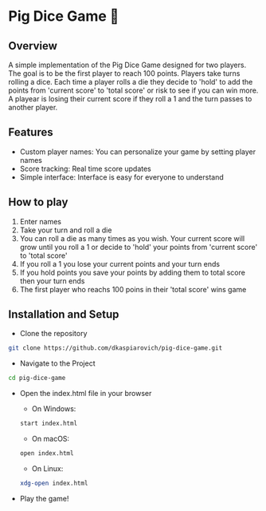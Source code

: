 # Pig Dice Game 🎲

## Overview

A simple implementation of the Pig Dice Game designed for two players. The goal is to be the first player to reach 100 points.
Players take turns rolling a dice. Each time a player rolls a die they decide to 'hold' to add the points from 'current score' to 'total score' or risk to see if you can win more. A playear is losing their current score if they roll a 1 and the turn passes to another player.

## Features

- Custom player names: You can personalize your game by setting player names
- Score tracking: Real time score updates
- Simple interface: Interface is easy for everyone to understand

## How to play

1. Enter names
2. Take your turn and roll a die
3. You can roll a die as many times as you wish. Your current score will grow until you roll a 1 or decide to 'hold' your points from 'current score' to 'total score'
4. If you roll a 1 you lose your current points and your turn ends
5. If you hold points you save your points by adding them to total score then your turn ends
6. The first player who reachs 100 poins in their 'total score' wins game

## Installation and Setup

- Clone the repository

```bash
git clone https://github.com/dkaspiarovich/pig-dice-game.git
```

- Navigate to the Project

```bash
cd pig-dice-game
```

- Open the index.html file in your browser
  - On Windows:
  ```bash
  start index.html
  ```
  - On macOS:
  ```bash
  open index.html
  ```
  - On Linux:
  ```bash
  xdg-open index.html
  ```

- Play the game!
